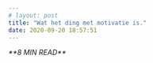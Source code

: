 ```yaml
---
# layout: post
title: "Wat het ding met motivatie is."
date: 2020-09-20 18:57:51
---
```

<link rel="stylesheet" href="https://cdnjs.cloudflare.com/ajax/libs/font-awesome/4.7.0/css/font-awesome.min.css">
<i class="fa fa-clock-o" aria-hidden="true" style="fontsize:20px"> **8 MIN READ**</i>